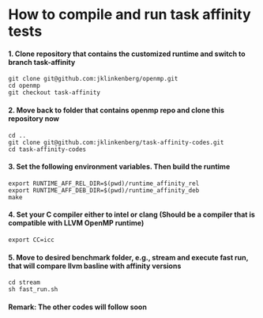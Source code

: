 # How to compile and run task affinity tests

#### 1. Clone repository that contains the customized runtime and switch to branch **task-affinity**  
```
git clone git@github.com:jklinkenberg/openmp.git
cd openmp  
git checkout task-affinity  
```

#### 2. Move back to folder that contains **openmp** repo and clone this repository now  
```
cd ..
git clone git@github.com:jklinkenberg/task-affinity-codes.git
cd task-affinity-codes
```

#### 3. Set the following environment variables. Then build the runtime  
```
export RUNTIME_AFF_REL_DIR=$(pwd)/runtime_affinity_rel
export RUNTIME_AFF_DEB_DIR=$(pwd)/runtime_affinity_deb
make
```

#### 4. Set your C compiler either to intel or clang (Should be a compiler that is compatible with LLVM OpenMP runtime)  
```
export CC=icc
```

#### 5. Move to desired benchmark folder, e.g., stream and execute fast run, that will compare llvm basline with affinity versions  
```
cd stream
sh fast_run.sh
```

#### Remark: The other codes will follow soon
